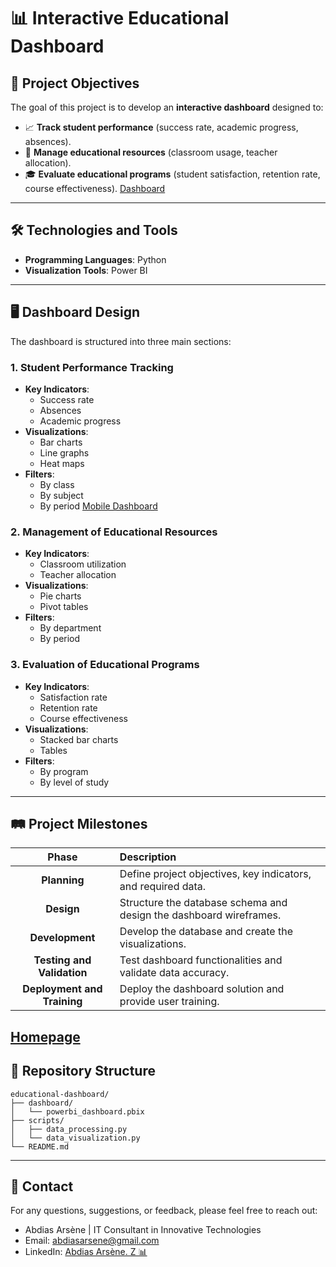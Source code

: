 # 📊 Interactive Educational Dashboard

## 🎯 Project Objectives

The goal of this project is to develop an **interactive dashboard** designed to:
- 📈 **Track student performance** (success rate, academic progress, absences).
- 🏫 **Manage educational resources** (classroom usage, teacher allocation).
- 🎓 **Evaluate educational programs** (student satisfaction, retention rate, course effectiveness).
[Dashboard](../images/teachers.png)
---

## 🛠️ Technologies and Tools

- **Programming Languages**: Python
- **Visualization Tools**: Power BI

---

## 🖥️ Dashboard Design

The dashboard is structured into three main sections:

### 1. Student Performance Tracking
- **Key Indicators**:
  - Success rate
  - Absences
  - Academic progress
- **Visualizations**:
  - Bar charts
  - Line graphs
  - Heat maps
- **Filters**:
  - By class
  - By subject
  - By period
[Mobile Dashboard](../images/student_mobile.png)
### 2. Management of Educational Resources
- **Key Indicators**:
  - Classroom utilization
  - Teacher allocation
- **Visualizations**:
  - Pie charts
  - Pivot tables
- **Filters**:
  - By department
  - By period

### 3. Evaluation of Educational Programs
- **Key Indicators**:
  - Satisfaction rate
  - Retention rate
  - Course effectiveness
- **Visualizations**:
  - Stacked bar charts
  - Tables
- **Filters**:
  - By program
  - By level of study

---

## 🛤️ Project Milestones

| Phase | Description |
|:-----:|:------------|
| **Planning** | Define project objectives, key indicators, and required data. |
| **Design** | Structure the database schema and design the dashboard wireframes. |
| **Development** | Develop the database and create the visualizations. |
| **Testing and Validation** | Test dashboard functionalities and validate data accuracy. |
| **Deployment and Training** | Deploy the dashboard solution and provide user training. |

[Homepage](../images/dashboard.png)
---

## 📂 Repository Structure

```plaintext
educational-dashboard/
├── dashboard/
│   └── powerbi_dashboard.pbix
├── scripts/
│   ├── data_processing.py
│   └── data_visualization.py
└── README.md
```

---

## 📧 Contact

For any questions, suggestions, or feedback, please feel free to reach out:
- Abdias Arsène | IT Consultant in Innovative Technologies  
- Email: abdiasarsene@gmail.com  
- LinkedIn: [Abdias Arsène. Z 📊](https://www.linkedin.com/in/abdias-arsene)
